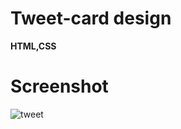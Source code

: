 # Tweet-card design
**HTML,CSS**

# Screenshot

![tweet](https://github.com/user-attachments/assets/90753280-55ef-4577-a926-293cf930642c)

